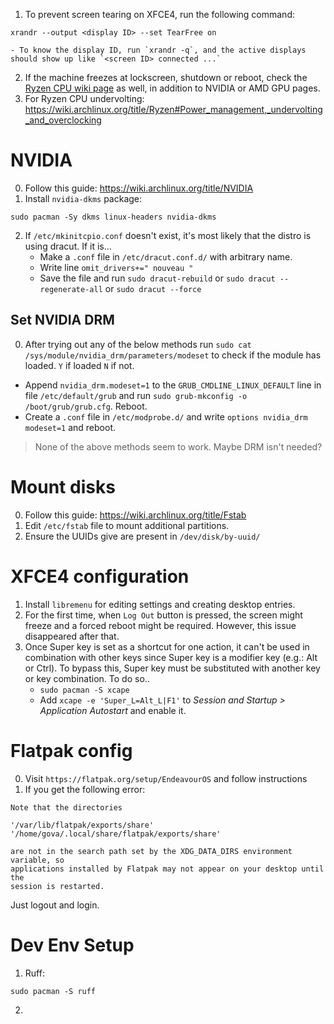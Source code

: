 1. To prevent screen tearing on XFCE4, run the following command:
```
xrandr --output <display ID> --set TearFree on
```
	- To know the display ID, run `xrandr -q`, and the active displays should show up like `<screen ID> connected ...`
2. If the machine freezes at lockscreen, shutdown or reboot, check the [Ryzen CPU wiki page](https://wiki.archlinux.org/title/Ryzen) as well, in addition to NVIDIA or AMD GPU pages.
3. For Ryzen CPU undervolting: https://wiki.archlinux.org/title/Ryzen#Power_management,_undervolting_and_overclocking

# NVIDIA
0. Follow this guide: https://wiki.archlinux.org/title/NVIDIA
1. Install `nvidia-dkms` package:
```
sudo pacman -Sy dkms linux-headers nvidia-dkms
```
2. If `/etc/mkinitcpio.conf` doesn't exist, it's most likely that the distro is using dracut. If it is...
	- Make a `.conf` file in `/etc/dracut.conf.d/` with arbitrary name.
	- Write line `omit_drivers+=" nouveau "`
	- Save the file and run `sudo dracut-rebuild` or `sudo dracut --regenerate-all` or `sudo dracut --force`
## Set NVIDIA DRM
0. After trying out any of the below methods run `sudo cat /sys/module/nvidia_drm/parameters/modeset` to check if the module has loaded. `Y` if loaded `N` if not.
- Append `nvidia_drm.modeset=1` to the `GRUB_CMDLINE_LINUX_DEFAULT` line in file `/etc/default/grub` and run `sudo grub-mkconfig -o /boot/grub/grub.cfg`. Reboot.
- Create a `.conf` file in `/etc/modprobe.d/` and write `options nvidia_drm modeset=1` and reboot. 
> None of the above methods seem to work. Maybe DRM isn't needed?

# Mount disks
0. Follow this guide: https://wiki.archlinux.org/title/Fstab
1. Edit `/etc/fstab` file to mount additional partitions.
2. Ensure the UUIDs give are present in `/dev/disk/by-uuid/`

# XFCE4 configuration
1. Install `libremenu` for editing settings and creating desktop entries.
2. For the first time, when `Log Out` button is pressed, the screen might freeze and a forced reboot might be required. However, this issue disappeared after that.
3. Once Super key is set as a shortcut for one action, it can't be used in combination with other keys since Super key is a modifier key (e.g.: Alt or Ctrl). To bypass this, Super key must be substituted with another key or key combination. To do so..
	- `sudo pacman -S xcape`
	- Add `xcape -e 'Super_L=Alt_L|F1'` to *Session and Startup > Application Autostart* and enable it.

# Flatpak config
0. Visit `https://flatpak.org/setup/EndeavourOS` and follow instructions
1. If you get the following error:
```
Note that the directories 

'/var/lib/flatpak/exports/share'
'/home/gova/.local/share/flatpak/exports/share'

are not in the search path set by the XDG_DATA_DIRS environment variable, so
applications installed by Flatpak may not appear on your desktop until the
session is restarted.
```
Just logout and login.

# Dev Env Setup
1. Ruff:
```
sudo pacman -S ruff
```
2. 
